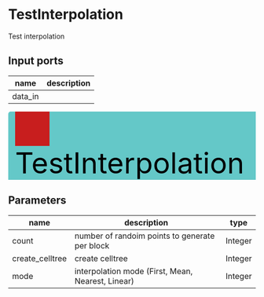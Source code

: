 
# TestInterpolation
Test interpolation

## Input ports
|name|description|
|-|-|
|data_in||


<svg width="760.1999999999999" height="210" >
<rect x="0" y="0" width="760.1999999999999" height="210" rx="5" ry="5" style="fill:#64c8c8ff;" />
<rect x="14.0" y="0" width="70" height="70" rx="0" ry="0" style="fill:#c81e1eff;" >
<title>data_in</title></rect>
<title>data_in</title></rect><text x="14.0" y="126.0" font-size="4.2em">TestInterpolation</text></svg>



## Parameters
|name|description|type|
|-|-|-|
|count|number of randoim points to generate per block|Integer|
|create_celltree|create celltree|Integer|
|mode|interpolation mode (First, Mean, Nearest, Linear)|Integer|
